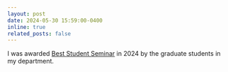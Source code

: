 ```yaml
---
layout: post
date: 2024-05-30 15:59:00-0400
inline: true
related_posts: false
---
```


I was awarded [Best Student Seminar](https://cheme.mit.edu/department-award-and-fellowship-winners-2024/) in 2024 by the graduate students in my department. 
